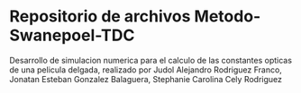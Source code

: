 # Repositorio de archivos Metodo-Swanepoel-TDC
Desarrollo de simulacion numerica para el calculo de las constantes opticas de una pelicula delgada, realizado por 	Judol Alejandro Rodriguez Franco, 	Jonatan Esteban Gonzalez Balaguera, Stephanie Carolina Cely Rodriguez
